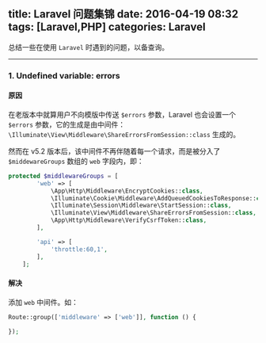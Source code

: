 title: Laravel 问题集锦
date: 2016-04-19 08:32
tags: [Laravel,PHP]
categories: Laravel
---

总结一些在使用 `Laravel` 时遇到的问题，以备查询。

<!-- more -->

---

### 1. Undefined variable: errors

#### 原因

在老版本中就算用户不向模版中传送 `$errors` 参数，Laravel 也会设置一个 `$errors` 参数，它的生成是由中间件：`\Illuminate\View\Middleware\ShareErrorsFromSession::class` 生成的。

然而在 v5.2 版本后，该中间件不再伴随着每一个请求，而是被分入了 `$middewareGroups` 数组的 `web` 字段内，即：

```php
protected $middlewareGroups = [
        'web' => [
            \App\Http\Middleware\EncryptCookies::class,
            \Illuminate\Cookie\Middleware\AddQueuedCookiesToResponse::class,
            \Illuminate\Session\Middleware\StartSession::class,
            \Illuminate\View\Middleware\ShareErrorsFromSession::class,
            \App\Http\Middleware\VerifyCsrfToken::class,
        ],

        'api' => [
            'throttle:60,1',
        ],
    ];
```

#### 解决

添加 `web` 中间件。如：

```php
Route::group(['middleware' => ['web']], function () {

});
```

